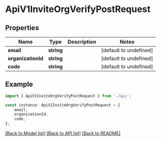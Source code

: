 # ApiV1InviteOrgVerifyPostRequest


## Properties

Name | Type | Description | Notes
------------ | ------------- | ------------- | -------------
**email** | **string** |  | [default to undefined]
**organizationId** | **string** |  | [default to undefined]
**code** | **string** |  | [default to undefined]

## Example

```typescript
import { ApiV1InviteOrgVerifyPostRequest } from './api';

const instance: ApiV1InviteOrgVerifyPostRequest = {
    email,
    organizationId,
    code,
};
```

[[Back to Model list]](../README.md#documentation-for-models) [[Back to API list]](../README.md#documentation-for-api-endpoints) [[Back to README]](../README.md)
